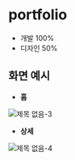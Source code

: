 # portfolio

- 개발 100%
- 디자인 50%

## 화면 예시

* <b>홈</b>

![제목 없음-3](https://user-images.githubusercontent.com/14077108/135567837-b94a71f3-450b-4d78-95d1-24c106b30b36.png)


* <b>상세</b>

![제목 없음-4](https://user-images.githubusercontent.com/14077108/135568100-25044ff8-1e32-4281-a770-73eb70cae26d.png)
